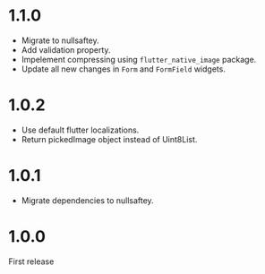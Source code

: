 # 1.1.0

- Migrate to nullsaftey.
- Add validation property.
- Impelement compressing using `flutter_native_image` package.
- Update all new changes in `Form` and `FormField` widgets.

# 1.0.2

- Use default flutter localizations.
- Return pickedImage object instead of Uint8List.

# 1.0.1

- Migrate dependencies to nullsaftey.

# 1.0.0

First release
